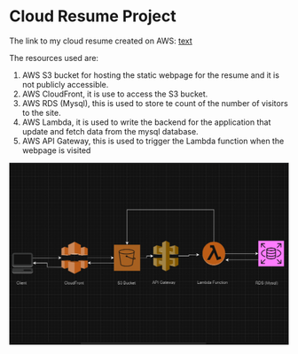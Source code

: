 # Cloud Resume Project

The link to my cloud resume created on AWS: [text](https://d3mvbebyy1ar02.cloudfront.net)

The resources used are:

1. AWS S3 bucket for hosting the static webpage for the resume and it is not publicly accessible.
2. AWS CloudFront, it is use to access the S3 bucket.
3. AWS RDS (Mysql), this is used to store te count of the number of visitors to the site.
4. AWS Lambda, it is used to write the backend for the application that update and fetch data from the mysql database.
5. AWS API Gateway, this is used to trigger the Lambda function when the webpage is visited

![alt text](<Screenshot 2024-07-07 064816.png>)
